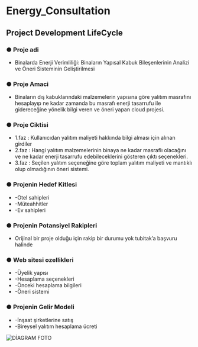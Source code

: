 ﻿#  Energy_Consultation
 ##  Project Development LifeCycle 

###  ●	Proje adi
*  Binalarda Enerji Verimliliği: Binaların Yapısal Kabuk Bileşenlerinin Analizi ve Öneri Sisteminin Geliştirilmesi
###  ●	Proje Amaci
*  Binaların dış kabuklarındaki malzemelerin yapısına göre yalıtım masrafını hesaplayıp ne kadar zamanda bu masrafı enerji tasarrufu ile gidereceğine yönelik bilgi veren ve öneri yapan cloud projesi.
###  ●	Proje Ciktisi
*  1.faz : Kullanıcıdan yalıtım maliyeti hakkında bilgi alması için alınan girdiler
*  2.faz : Hangi yalıtım malzemelerinin binaya ne kadar masraflı olacağını ve ne kadar enerji tasarrufu edebileceklerini gösteren çıktı seçenekleri.
*  3.faz : Seçilen yalıtım seçeneğine göre toplam yalıtım maliyeti ve mantıklı olup olmadığının öneri sistemi.
###  ●	Projenin Hedef Kitlesi
*  -Otel sahipleri
*  -Müteahhitler
*  -Ev sahipleri
###  ●	Projenin Potansiyel Rakipleri
*  Orijinal bir proje olduğu için rakip bir durumu yok tubitak’a başvuru halinde
###  ●	Web sitesi ozellikleri
*  -Üyelik yapısı
*  -Hesaplama seçenekleri
*  -Önceki hesaplama bilgileri
*  -Öneri sistemi
###  ●	Projenin Gelir Modeli
*  -İnşaat şirketlerine satış
*  -Bireysel yalıtım hesaplama ücreti

![DİAGRAM FOTO](https://github.com/ahmetakinci/Energy_Consultation/assets/114315792/5ba9f53f-971b-4fa8-af4e-27179bcc59d2)









